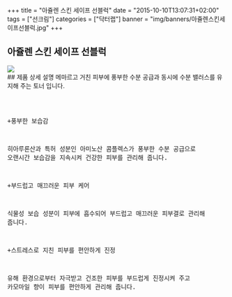 +++
title = "아쥴렌 스킨 세이프 선블럭"
date = "2015-10-10T13:07:31+02:00"
tags = ["선크림"]
categories = ["닥터랩"]
banner = "img/banners/아쥴렌스킨세이프선블럭.jpg"
+++


## 아쥴렌 스킨 세이프 선블럭
<img src="/img/banners/아쥴렌스킨세이프선블럭.jpg" style="max-width: 100%; height: auto;">
<br>
## 제품 상세 설명
메마르고 거친 피부에 풍부한 수분 공급과 동시에 수분 밸러스를 유지해 주는 토너 입니다.<pre>  

+풍부한 보습감

히아루론산과 특허 성분인 아미노산 콤플렉스가 풍부한 수분 공급으로 오랜시간 보습감을 지속시켜 건강한 피부를 관리해 줍니다.

+부드럽고 매끄러운 피부 케어

식물성 보습 성분이 피부에 흡수되어 부드럽고 매끄러운 피부결로 관리해 줍니다.

+스트레스로 지친 피부를 편안하게 진정

유해 환경으로부터 자극받고 건조한 피부를 부드럽게 진정시켜 주고 카모마일 향이 피부를 편안하게 관리해 줍니다.
